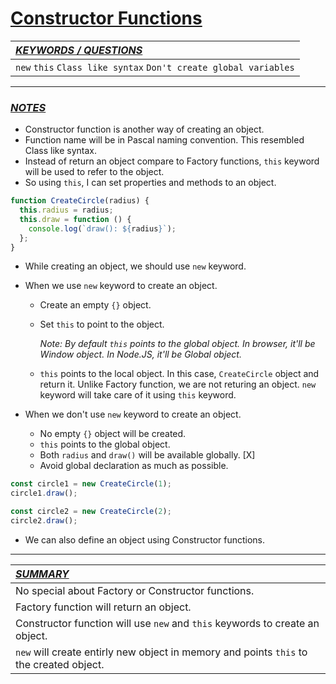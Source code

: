 # [**Constructor Functions**]()

| [_KEYWORDS / QUESTIONS_]()                                       |
| :--------------------------------------------------------------- |
| `new` `this` `Class like syntax` `Don't create global variables` |

---

### [_NOTES_]()

- Constructor function is another way of creating an object.
- Function name will be in Pascal naming convention. This resembled Class like syntax.
- Instead of return an object compare to Factory functions, `this` keyword will be used to refer to the object.
- So using `this`, I can set properties and methods to an object.

```js
function CreateCircle(radius) {
  this.radius = radius;
  this.draw = function () {
    console.log(`draw(): ${radius}`);
  };
}
```

- While creating an object, we should use `new` keyword.
- When we use `new` keyword to create an object.

  - Create an empty `{}` object.
  - Set `this` to point to the object.

    _Note: By default `this` points to the global object. In browser, it'll be Window object. In Node.JS, it'll be Global object._

  - `this` points to the local object. In this case, `CreateCircle` object and return it. Unlike Factory function, we are not returing an object. `new` keyword will take care of it using `this` keyword.

- When we don't use `new` keyword to create an object.
  - No empty `{}` object will be created.
  - `this` points to the global object.
  - Both `radius` and `draw()` will be available globally. [X]
  - Avoid global declaration as much as possible.

```js
const circle1 = new CreateCircle(1);
circle1.draw();

const circle2 = new CreateCircle(2);
circle2.draw();
```

- We can also define an object using Constructor functions.

---

| [_SUMMARY_]()                                                                           |
| :-------------------------------------------------------------------------------------- |
| No special about Factory or Constructor functions.                                      |
| Factory function will return an object.                                                 |
| Constructor function will use `new` and `this` keywords to create an object.            |
| `new` will create entirly new object in memory and points `this` to the created object. |

